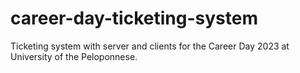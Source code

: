 # career-day-ticketing-system
Ticketing system with server and clients for the Career Day 2023 at University of the Peloponnese.
